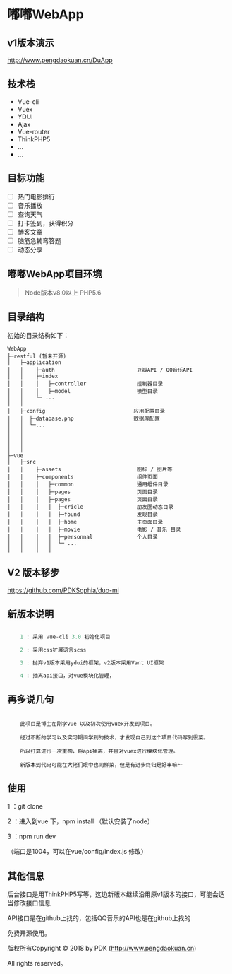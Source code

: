 嘟嘟WebApp 
===============

## v1版本演示
http://www.pengdaokuan.cn/DuApp

## 技术栈
+ Vue-cli
+ Vuex
+ YDUI
+ Ajax
+ Vue-router
+ ThinkPHP5
+ ...
+ ...

## 目标功能
- [ ] 热门电影排行
- [ ] 音乐播放
- [ ] 查询天气
- [ ] 打卡签到，获得积分
- [ ] 博客文章
- [ ] 脑筋急转弯答题
- [ ] 动态分享

## 嘟嘟WebApp项目环境
> Node版本v8.0以上
> PHP5.6

## 目录结构
初始的目录结构如下：
~~~
WebApp
├─restful (暂未开源)            
│   ├─application
│   │    ├─auth                          豆瓣API / QQ音乐API
│   │    ├─index                         
│   │    │   ├─controller                控制器目录
│   │    │   ├─model                     模型目录
│   │    └─ ...
│   │ 
│   ├─config                            应用配置目录
│   │  ├─database.php                   数据库配置 
│   │  └─...
│   │
│   │ 
│   │
│   │  
├─vue  
│   ├─src
│   │    ├─assets                        图标 / 图片等
│   │    ├─components                    组件页面                         
│   │    │   ├─common                    通用组件目录
│   │    │   ├─pages                     页面目录
│   │    │   ├─pages                     页面目录
│   │    │   │  ├─cricle                 朋友圈动态目录
│   │    │   │  ├─found                  发现目录
│   │    │   │  ├─home                   主页面目录
│   │    │   │  ├─movie                  电影 / 音乐 目录
│   │    │   │  ├─personnal              个人目录
│   │    │   │  └─ ...
│   │    │   │  

~~~

## V2 版本移步
https://github.com/PDKSophia/duo-mi

## 新版本说明
```javascript

    1 : 采用 vue-cli 3.0 初始化项目
    
    2 : 采用css扩展语言scss

    3 : 抛弃v1版本采用ydui的框架，v2版本采用Vant UI框架

    4 : 抽离api接口，对vue模块化管理，

```

## 再多说几句
```base

    此项目是博主在刚学vue 以及初次使用vuex开发到项目。

    经过不断的学习以及实习期间学到的技术，才发现自己到这个项目代码写到很菜。

    所以打算进行一次重构，将api抽离，并且对vuex进行模块化管理。

    新版本到代码可能在大佬们眼中也同样菜，但是有进步终归是好事嘛～

```


## 使用
 1 ：git clone 

 2 ：进入到vue 下，npm install （默认安装了node）

 3 ：npm run dev

 （端口是1004，可以在vue/config/index.js 修改）
 
## 其他信息

后台接口是用ThinkPHP5写等，这边新版本继续沿用原v1版本的接口，可能会适当修改接口信息

API接口是在github上找的，包括QQ音乐的API也是在github上找的

免费开源使用。

版权所有Copyright © 2018 by PDK (http://www.pengdaokuan.cn)

All rights reserved。

